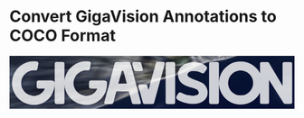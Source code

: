 # Convert GigaVision Annotations to COCO Format
<img width="822" src="https://github.com/danial880/Gigavision/blob/main/src/pics_gifs/giga_to_coco.gif">
